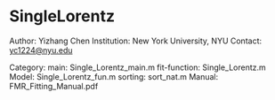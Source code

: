 # SingleLorentz
Author: Yizhang Chen
Institution: New York University, NYU
Contact: yc1224@nyu.edu


Category: 
main: Single_Lorentz_main.m
fit-function: Single_Lorentz.m
Model: Single_Lorentz_fun.m
sorting: sort_nat.m
Manual: FMR_Fitting_Manual.pdf


